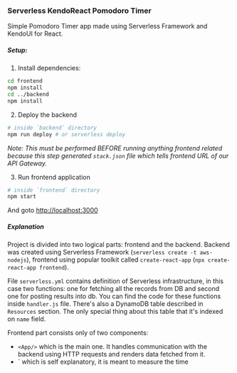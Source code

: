 ### Serverless KendoReact Pomodoro Timer

Simple Pomodoro Timer app made using Serverless Framework and KendoUI for React.

##### Setup:

1. Install dependencies:

```sh
cd frontend
npm install
cd ../backend
npm install
```

2. Deploy the backend
```sh
# inside `backend` directory
npm run deploy # or serverless deploy
```

_Note: This must be performed BEFORE running anything frontend related because this step generated `stack.json` file which tells frontend URL of our API Gateway._


3. Run frontend application
```sh
# inside `frontend` directory
npm start
```

And goto [http://localhost:3000](http://localhost:3000)



##### Explanation
Project is divided into two logical parts: frontend and the backend. Backend was created using Serverless Framework (`serverless create -t aws-nodejs`), frontend using popular toolkit called `create-react-app` (`npx create-react-app frontend`).

File `serverless.yml` contains definition of Serverless infrastructure, in this case two functions: one for fetching all the records from DB and second one for posting results into db. You can find the code for these functions inside `handler.js` file. There's also a DynamoDB table described in `Resources` section. The only special thing about this table that it's indexed on `name` field.

Frontend part consists only of two components:
- `<App/>` which is the main one. It handles communication with the backend using HTTP requests and renders data fetched from it. 
- `<Timer /> which is self explanatory, it is meant to measure the time

